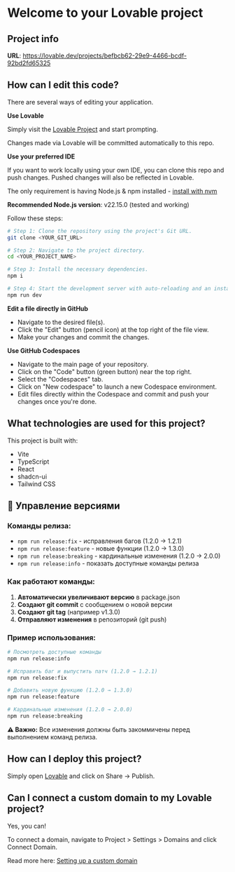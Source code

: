 # Welcome to your Lovable project

## Project info

**URL**: https://lovable.dev/projects/befbcb62-29e9-4466-bcdf-92bd2fd65325

## How can I edit this code?

There are several ways of editing your application.

**Use Lovable**

Simply visit the [Lovable Project](https://lovable.dev/projects/befbcb62-29e9-4466-bcdf-92bd2fd65325) and start prompting.

Changes made via Lovable will be committed automatically to this repo.

**Use your preferred IDE**

If you want to work locally using your own IDE, you can clone this repo and push changes. Pushed changes will also be reflected in Lovable.

The only requirement is having Node.js & npm installed - [install with nvm](https://github.com/nvm-sh/nvm#installing-and-updating)

**Recommended Node.js version**: v22.15.0 (tested and working)

Follow these steps:

```sh
# Step 1: Clone the repository using the project's Git URL.
git clone <YOUR_GIT_URL>

# Step 2: Navigate to the project directory.
cd <YOUR_PROJECT_NAME>

# Step 3: Install the necessary dependencies.
npm i

# Step 4: Start the development server with auto-reloading and an instant preview.
npm run dev
```

**Edit a file directly in GitHub**

- Navigate to the desired file(s).
- Click the "Edit" button (pencil icon) at the top right of the file view.
- Make your changes and commit the changes.

**Use GitHub Codespaces**

- Navigate to the main page of your repository.
- Click on the "Code" button (green button) near the top right.
- Select the "Codespaces" tab.
- Click on "New codespace" to launch a new Codespace environment.
- Edit files directly within the Codespace and commit and push your changes once you're done.

## What technologies are used for this project?

This project is built with:

- Vite
- TypeScript
- React
- shadcn-ui
- Tailwind CSS

## 🚀 Управление версиями

### Команды релиза:

- `npm run release:fix` - исправления багов (1.2.0 → 1.2.1)
- `npm run release:feature` - новые функции (1.2.0 → 1.3.0)  
- `npm run release:breaking` - кардинальные изменения (1.2.0 → 2.0.0)
- `npm run release:info` - показать доступные команды релиза

### Как работают команды:

1. **Автоматически увеличивают версию** в package.json
2. **Создают git commit** с сообщением о новой версии
3. **Создают git tag** (например v1.3.0)
4. **Отправляют изменения** в репозиторий (git push)

### Пример использования:

```bash
# Посмотреть доступные команды
npm run release:info

# Исправить баг и выпустить патч (1.2.0 → 1.2.1)
npm run release:fix

# Добавить новую функцию (1.2.0 → 1.3.0)
npm run release:feature

# Кардинальные изменения (1.2.0 → 2.0.0)
npm run release:breaking
```

**⚠️ Важно:** Все изменения должны быть закоммичены перед выполнением команд релиза.

## How can I deploy this project?

Simply open [Lovable](https://lovable.dev/projects/befbcb62-29e9-4466-bcdf-92bd2fd65325) and click on Share -> Publish.

## Can I connect a custom domain to my Lovable project?

Yes, you can!

To connect a domain, navigate to Project > Settings > Domains and click Connect Domain.

Read more here: [Setting up a custom domain](https://docs.lovable.dev/tips-tricks/custom-domain#step-by-step-guide)
